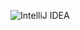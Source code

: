 ![IntelliJ IDEA](https://img.shields.io/badge/IntelliJ-000000?style=for-the-badge&logo=intellijidea&logoColor=white)
